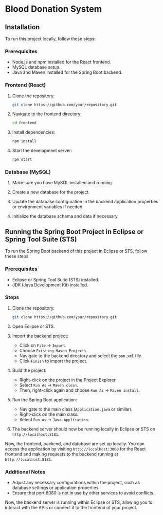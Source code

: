 # Blood Donation System

## Installation

To run this project locally, follow these steps:

### Prerequisites

- Node.js and npm installed for the React frontend.
-  MySQL database setup.
- Java and Maven installed for the Spring Boot backend.

### Frontend (React)

1. Clone the repository:

    ```bash
    git clone https://github.com/your/repository.git
    ```
    
2. Navigate to the frontend directory:

    ```bash
    cd frontend
    ```

3. Install dependencies:

    ```bash
    npm install
    ```

4. Start the development server:

    ```bash
    npm start
    ```
### Database (MySQL)

1. Make sure you have MySQL installed and running.

2. Create a new database for the project.

3. Update the database configuration in the backend application properties or environment variables if needed.

4. Initialize the database schema and data if necessary.


## Running the Spring Boot Project in Eclipse or Spring Tool Suite (STS)

To run the Spring Boot backend of this project in Eclipse or STS, follow these steps:

### Prerequisites

- Eclipse or Spring Tool Suite (STS) installed.
- JDK (Java Development Kit) installed.

### Steps

1. Clone the repository:

    ```bash
    git clone https://github.com/your/repository.git
    ```

2. Open Eclipse or STS.

3. Import the backend project:

    - Click on `File` -> `Import`.
    - Choose `Existing Maven Projects`.
    - Navigate to the backend directory and select the `pom.xml` file.
    - Click `Finish` to import the project.

4. Build the project:

    - Right-click on the project in the Project Explorer.
    - Select `Run As` -> `Maven clean`.
    - Then, right-click again and choose `Run As` -> `Maven install`.

5. Run the Spring Boot application:

    - Navigate to the main class (`Application.java` or similar).
    - Right-click on the main class.
    - Select `Run As` -> `Java Application`.

6. The backend server should now be running locally in Eclipse or STS on `http://localhost:8181`.


Now, the frontend, backend, and database are set up locally. You can access the application by visiting `http://localhost:3000` for the React frontend and making requests to the backend running at `http://localhost:8181`.


### Additional Notes

- Adjust any necessary configurations within the project, such as database settings or application properties.
- Ensure that port 8080 is not in use by other services to avoid conflicts.

Now, the backend server is running within Eclipse or STS, allowing you to interact with the APIs or connect it to the frontend of your project.


